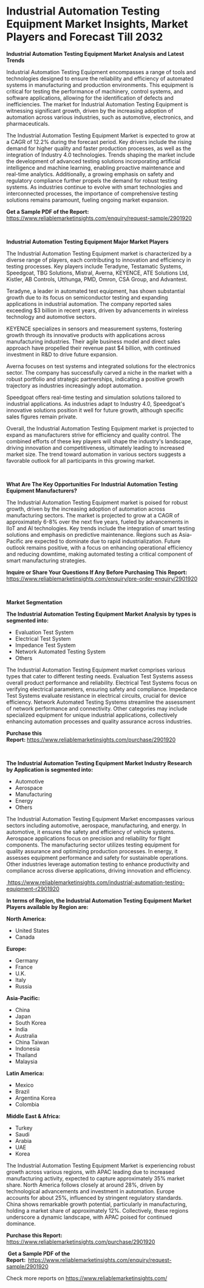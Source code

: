 <p><h1>Industrial Automation Testing Equipment Market Insights, Market Players and Forecast Till 2032</h1></p><p><strong>Industrial Automation Testing Equipment Market Analysis and Latest Trends</strong></p>
<p><p>Industrial Automation Testing Equipment encompasses a range of tools and technologies designed to ensure the reliability and efficiency of automated systems in manufacturing and production environments. This equipment is critical for testing the performance of machinery, control systems, and software applications, allowing for the identification of defects and inefficiencies. The market for Industrial Automation Testing Equipment is witnessing significant growth, driven by the increasing adoption of automation across various industries, such as automotive, electronics, and pharmaceuticals.</p><p>The Industrial Automation Testing Equipment Market is expected to grow at a CAGR of 12.2% during the forecast period. Key drivers include the rising demand for higher quality and faster production processes, as well as the integration of Industry 4.0 technologies. Trends shaping the market include the development of advanced testing solutions incorporating artificial intelligence and machine learning, enabling proactive maintenance and real-time analytics. Additionally, a growing emphasis on safety and regulatory compliance further propels the demand for robust testing systems. As industries continue to evolve with smart technologies and interconnected processes, the importance of comprehensive testing solutions remains paramount, fueling ongoing market expansion.</p></p>
<p><strong>Get a Sample PDF of the Report:&nbsp;</strong> <a href="https://www.reliablemarketinsights.com/enquiry/request-sample/2901920?utm_campaign=3167&utm_medium=2&utm_source=Github&utm_content=ia&utm_term=11032025&utm_id=industrial-automation-testing-equipment">https://www.reliablemarketinsights.com/enquiry/request-sample/2901920</a></p>
<p>&nbsp;</p>
<p><strong>Industrial Automation Testing Equipment Major Market Players</strong></p>
<p><p>The Industrial Automation Testing Equipment market is characterized by a diverse range of players, each contributing to innovation and efficiency in testing processes. Key players include Teradyne, Testamatic Systems, Speedgoat, TBG Solutions, Mistral, Averna, KEYENCE, ATE Solutions Ltd, Kistler, AB Controls, Utthunga, PMD, Omron, CSA Group, and Advantest.</p><p>Teradyne, a leader in automated test equipment, has shown substantial growth due to its focus on semiconductor testing and expanding applications in industrial automation. The company reported sales exceeding $3 billion in recent years, driven by advancements in wireless technology and automotive sectors.</p><p>KEYENCE specializes in sensors and measurement systems, fostering growth through its innovative products with applications across manufacturing industries. Their agile business model and direct sales approach have propelled their revenue past $4 billion, with continued investment in R&D to drive future expansion.</p><p>Averna focuses on test systems and integrated solutions for the electronics sector. The company has successfully carved a niche in the market with a robust portfolio and strategic partnerships, indicating a positive growth trajectory as industries increasingly adopt automation.</p><p>Speedgoat offers real-time testing and simulation solutions tailored to industrial applications. As industries adapt to Industry 4.0, Speedgoat's innovative solutions position it well for future growth, although specific sales figures remain private.</p><p>Overall, the Industrial Automation Testing Equipment market is projected to expand as manufacturers strive for efficiency and quality control. The combined efforts of these key players will shape the industry's landscape, driving innovation and competitiveness, ultimately leading to increased market size. The trend toward automation in various sectors suggests a favorable outlook for all participants in this growing market.</p></p>
<p>&nbsp;</p>
<p><strong>What Are The Key Opportunities For Industrial Automation Testing Equipment Manufacturers?</strong></p>
<p><p>The Industrial Automation Testing Equipment market is poised for robust growth, driven by the increasing adoption of automation across manufacturing sectors. The market is projected to grow at a CAGR of approximately 6-8% over the next five years, fueled by advancements in IIoT and AI technologies. Key trends include the integration of smart testing solutions and emphasis on predictive maintenance. Regions such as Asia-Pacific are expected to dominate due to rapid industrialization. Future outlook remains positive, with a focus on enhancing operational efficiency and reducing downtime, making automated testing a critical component of smart manufacturing strategies.</p></p>
<p><strong>Inquire or Share Your Questions If Any Before Purchasing This Report:</strong> <a href="https://www.reliablemarketinsights.com/enquiry/pre-order-enquiry/2901920?utm_campaign=3167&utm_medium=2&utm_source=Github&utm_content=ia&utm_term=11032025&utm_id=industrial-automation-testing-equipment">https://www.reliablemarketinsights.com/enquiry/pre-order-enquiry/2901920</a></p>
<p>&nbsp;</p>
<p><strong>Market Segmentation</strong></p>
<p><strong>The Industrial Automation Testing Equipment Market Analysis by types is segmented into:</strong></p>
<p><ul><li>Evaluation Test System</li><li>Electrical Test System</li><li>Impedance Test System</li><li>Network Automated Testing System</li><li>Others</li></ul></p>
<p><p>The Industrial Automation Testing Equipment market comprises various types that cater to different testing needs. Evaluation Test Systems assess overall product performance and reliability. Electrical Test Systems focus on verifying electrical parameters, ensuring safety and compliance. Impedance Test Systems evaluate resistance in electrical circuits, crucial for device efficiency. Network Automated Testing Systems streamline the assessment of network performance and connectivity. Other categories may include specialized equipment for unique industrial applications, collectively enhancing automation processes and quality assurance across industries.</p></p>
<p><strong>Purchase this Report:&nbsp;</strong><a href="https://www.reliablemarketinsights.com/purchase/2901920?utm_campaign=3167&utm_medium=2&utm_source=Github&utm_content=ia&utm_term=11032025&utm_id=industrial-automation-testing-equipment">https://www.reliablemarketinsights.com/purchase/2901920</a></p>
<p>&nbsp;</p>
<p><strong>The Industrial Automation Testing Equipment Market Industry Research by Application is segmented into:</strong></p>
<p><ul><li>Automotive</li><li>Aerospace</li><li>Manufacturing</li><li>Energy</li><li>Others</li></ul></p>
<p><p>The Industrial Automation Testing Equipment Market encompasses various sectors including automotive, aerospace, manufacturing, and energy. In automotive, it ensures the safety and efficiency of vehicle systems. Aerospace applications focus on precision and reliability for flight components. The manufacturing sector utilizes testing equipment for quality assurance and optimizing production processes. In energy, it assesses equipment performance and safety for sustainable operations. Other industries leverage automation testing to enhance productivity and compliance across diverse applications, driving innovation and efficiency.</p></p>
<p><a href="https://www.reliablemarketinsights.com/industrial-automation-testing-equipment-r2901920?utm_campaign=3167&utm_medium=2&utm_source=Github&utm_content=ia&utm_term=11032025&utm_id=industrial-automation-testing-equipment">&nbsp;https://www.reliablemarketinsights.com/industrial-automation-testing-equipment-r2901920</a></p>
<p><strong>In terms of Region, the Industrial Automation Testing Equipment Market Players available by Region are:</strong></p>
<p>
    <p> <strong> North America: </strong>
        <ul>
            <li>United States</li>
            <li>Canada</li>
        </ul>
        </p> 
    <p> <strong> Europe: </strong>
        <ul>
            <li>Germany</li>
            <li>France</li>
            <li>U.K.</li>
            <li>Italy</li>
            <li>Russia</li>
        </ul>
        </p> 
    <p> <strong> Asia-Pacific: </strong>
        <ul>
            <li>China</li>
            <li>Japan</li>
            <li>South Korea</li>
            <li>India</li>
            <li>Australia</li>
            <li>China Taiwan</li>
            <li>Indonesia</li>
            <li>Thailand</li>
            <li>Malaysia</li>
        </ul>
        </p> 
    <p> <strong> Latin America: </strong>
        <ul>
            <li>Mexico</li>
            <li>Brazil</li>
            <li>Argentina Korea</li>
            <li>Colombia</li>
        </ul>
        </p> 
    <p> <strong> Middle East & Africa: </strong>
        <ul>
            <li>Turkey</li>
            <li>Saudi</li>
            <li>Arabia</li>
            <li>UAE</li>
            <li>Korea</li>
        </ul>
    </p>
    </p>
<p><p>The Industrial Automation Testing Equipment Market is experiencing robust growth across various regions, with APAC leading due to increased manufacturing activity, expected to capture approximately 35% market share. North America follows closely at around 28%, driven by technological advancements and investment in automation. Europe accounts for about 25%, influenced by stringent regulatory standards. China shows remarkable growth potential, particularly in manufacturing, holding a market share of approximately 12%. Collectively, these regions underscore a dynamic landscape, with APAC poised for continued dominance.</p></p>
<p><strong>Purchase this Report: </strong><a href="https://www.reliablemarketinsights.com/purchase/2901920?utm_campaign=3167&utm_medium=2&utm_source=Github&utm_content=ia&utm_term=11032025&utm_id=industrial-automation-testing-equipment">https://www.reliablemarketinsights.com/purchase/2901920</a></p>
<p>&nbsp;<strong>Get a Sample PDF of the Report:&nbsp;&nbsp;</strong><a href="https://www.reliablemarketinsights.com/enquiry/request-sample/2901920?utm_campaign=3167&utm_medium=2&utm_source=Github&utm_content=ia&utm_term=11032025&utm_id=industrial-automation-testing-equipment">https://www.reliablemarketinsights.com/enquiry/request-sample/2901920</a></p>
<p><strong></strong></p>
<p>Check more reports on <a href="https://www.reliablemarketinsights.com/?utm_campaign=3167&utm_medium=2&utm_source=Github&utm_content=ia&utm_term=11032025&utm_id=industrial-automation-testing-equipment">https://www.reliablemarketinsights.com/</a></p>